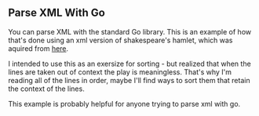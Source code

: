 ## Parse XML With Go

You can parse XML with the standard Go library. This is an example of how that's done using an xml version of shakespeare's hamlet, which was aquired 
from [here](https://github.com/severdia/PlayShakespeare.com-XML).

I intended to use this as an exersize for sorting - but realized that when the lines are taken out of context the play is meaningless. That's why I'm 
reading all of the lines in order, maybe I'll find ways to sort them that retain the context of the lines.

This example is probably helpful for anyone trying to parse xml with go.
